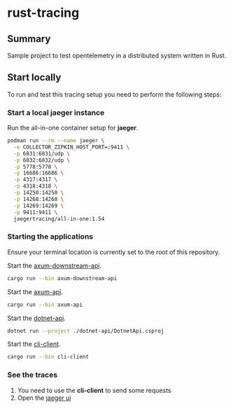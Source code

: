 # rust-tracing

## Summary

Sample project to test opentelemetry in a distributed system written in Rust.

## Start locally 

To run and test this tracing setup you need to perform the following steps:

### Start a local jaeger instance

Run the all-in-one container setup for **jaeger**.

```sh
podman run --rm --name jaeger \
  -e COLLECTOR_ZIPKIN_HOST_PORT=:9411 \
  -p 6831:6831/udp \
  -p 6832:6832/udp \
  -p 5778:5778 \
  -p 16686:16686 \
  -p 4317:4317 \
  -p 4318:4318 \
  -p 14250:14250 \
  -p 14268:14268 \
  -p 14269:14269 \
  -p 9411:9411 \
  jaegertracing/all-in-one:1.54
```

### Starting the applications

Ensure your terminal location is currently set to the root of this repository.

Start the [axum-downstream-api](./axum-downstream-api/).

```sh
cargo run --bin axum-downstream-api
```

Start the [axum-api](./axum-api/).

```sh
cargo run --bin axum-api
```

Start the [dotnet-api](./dotnet-api/).

```sh
dotnet run --project ./dotnet-api/DotnetApi.csproj
```

Start the [cli-client](./cli-client/).

```sh
cargo run --bin cli-client
```

### See the traces

1. You need to use the **cli-client** to send some requests
2. Open the [jaeger ui](http://localhost:16686/search)
